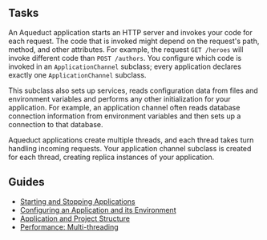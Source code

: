 ## Tasks

An Aqueduct application starts an HTTP server and invokes your code for each request. The code that is invoked might depend on the request's path, method, and other attributes. For example, the request `GET /heroes` will invoke different code than `POST /authors`. You configure which code is invoked in an `ApplicationChannel` subclass; every application declares exactly one `ApplicationChannel` subclass.

This subclass also sets up services, reads configuration data from files and environment variables and performs any other initialization for your application. For example, an application channel often reads database connection information from environment variables and then sets up a connection to that database.

Aqueduct applications create multiple threads, and each thread takes turn handling incoming requests. Your application channel subclass is created for each thread, creating replica instances of your application.

## Guides

- [Starting and Stopping Applications](channel.md)
- [Configuring an Application and its Environment](configure.md)
- [Application and Project Structure](structure.md)
- [Performance: Multi-threading](threading.md)
